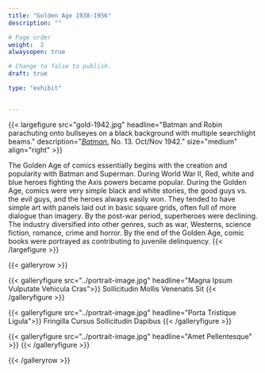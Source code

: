 ```yaml
---
title: "Golden Age 1938-1956"
description: ""

# Page order
weight:  2
alwaysopen: true

# Change to false to publish.
draft: true

type: "exhibit"


---
```

{{< largefigure src="gold-1942.jpg"
                headline="Batman and Robin parachuting onto bullseyes on a black background with multiple searchlight beams."
				description="[*Batman.*](https://bc-primo.hosted.exlibrisgroup.com/permalink/f/1jdnfk3/ALMA-BC21358830010001021) No. 13. Oct/Nov 1942."
                size="medium"
				align="right" >}}

The Golden Age of comics essentially begins with the creation and popularity with Batman and Superman. During World War II, Red, white and blue heroes fighting the Axis powers became popular. During the Golden Age, comics were very simple black and white stories, the good guys vs. the evil guys, and the heroes always easily won. They tended to have simple art with panels laid out in basic square grids, often full of more dialogue than imagery. By the post-war period, superheroes were declining. The industry diversified into other genres, such as war, Westerns, science fiction, romance, crime and horror. By the end of the Golden Age, comic books were portrayed as contributing to juvenile delinquency.
{{< /largefigure >}}




{{< galleryrow >}}

{{< galleryfigure src="../portrait-image.jpg"
		   headline="Magna Ipsum Vulputate Vehicula Cras">}} Sollicitudin Mollis Venenatis Sit
{{< /galleryfigure >}}

{{< galleryfigure src="../portrait-image.jpg"
           headline="Porta Tristique Ligula">}} Fringilla Cursus Sollicitudin Dapibus
{{< /galleryfigure >}}

{{< galleryfigure src="../portrait-image.jpg"
           headline="Amet Pellentesque" >}}
{{< /galleryfigure >}}

{{< /galleryrow >}}

